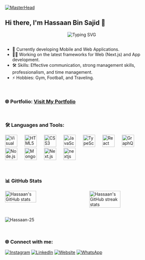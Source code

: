 [![MasterHead](https://firebasestorage.googleapis.com/v0/b/flexi-coding.appspot.com/o/dempgi7-520f8d5f-63d4-4453-8822-dbc149ae27f8.gif?alt=media&token=91c0c7b2-93c3-4029-b011-1a8703c5730d)](https://cheemz.netlify.app/)

## Hi there, I'm Hassaan Bin Sajid 👋

<div align="center">
  <img src="https://readme-typing-svg.demolab.com?font=Fira+Code&size=22&duration=3000&pause=1000&color=36BCF7FF&center=true&vCenter=true&width=435&lines=Software+Engineer;Web+Applications+Developer;Mobile+Applications+Developer" alt="Typing SVG" />
</div>

<br>

* 🌱 Currently developing Mobile and Web Applications.
* 👨‍💻 Working on the latest frameworks for Web (Next.js) and App development.
* 🛠️ Skills: Effective communication, strong management skills, professionalism, and time management.
* ⚡ Hobbies: Gym, Football, and Traveling.

<br>

### 🌐 Portfolio: [Visit My Portfolio](https://cheemz.netlify.app/)

<br>

### 🛠️ Languages and Tools:

<p align="left">
  <img alt="Visual Studio Code" width="40px" src="https://cdn.jsdelivr.net/gh/devicons/devicon/icons/vscode/vscode-original.svg" style="margin-right:20px;" />
  <img alt="HTML5" width="40px" src="https://cdn.jsdelivr.net/gh/devicons/devicon/icons/html5/html5-original.svg" style="margin-right:20px;" />
  <img alt="CSS3" width="40px" src="https://cdn.jsdelivr.net/gh/devicons/devicon/icons/css3/css3-original.svg" style="margin-right:20px;" />
  <img alt="JavaScript" width="40px" src="https://cdn.jsdelivr.net/gh/devicons/devicon/icons/javascript/javascript-original.svg" style="margin-right:20px;" />
    <img alt="TypeScript" width="40px" src="https://github.com/remojansen/logo.ts/blob/master/ts.png" style="margin-right:20px;" />

  <img alt="React" width="40px" src="https://cdn.jsdelivr.net/gh/devicons/devicon/icons/react/react-original.svg" style="margin-right:20px;" />
  <img alt="GraphQL" width="40px" src="https://cdn.jsdelivr.net/gh/devicons/devicon/icons/graphql/graphql-plain.svg" style="margin-right:20px;" />
  <img alt="Node.js" width="40px" src="https://cdn.jsdelivr.net/gh/devicons/devicon/icons/nodejs/nodejs-original.svg" style="margin-right:20px;" />
  <img alt="MongoDB" width="40px" src="https://cdn.jsdelivr.net/gh/devicons/devicon/icons/mongodb/mongodb-original.svg" style="margin-right:20px;" />
  <img alt="Next.js" width="40px" src="https://svgshare.com/i/10sH.svg" title='nextjsLogo' style="margin-right:20px; background-color: white;" />
   <img src="https://cdn.worldvectorlogo.com/logos/nextjs-2.svg" alt="nextjs" width="40" height="40"/> 
</p>




<br>


### 📊 GitHub Stats

<div style="display: flex; flex-direction: row; justify-content: space-between;">
  <img src="https://github-readme-stats.vercel.app/api?username=Hassaan-25&show_icons=true&theme=tokyonight" alt="Hassaan's GitHub stats" width="45%" height="100%" />
  <img src="https://github-readme-streak-stats.herokuapp.com/?user=Hassaan-25&&theme=tokyonight" alt="Hassaan's GitHub streak stats" width="45%" height="100%"/>
</div>

<br>

<p align="left"> <img src="https://komarev.com/ghpvc/?username=Hassaan-25&label=Profile%20views&color=0e75b6&style=flat" alt="Hassaan-25" /> </p>

<br>


### 🌐 Connect with me:

[![Instagram](https://img.shields.io/badge/Instagram-%23E4405F.svg?style=for-the-badge&logo=Instagram&logoColor=white)](https://www.instagram.com/hassaan.sajidkhan/)
[![LinkedIn](https://img.shields.io/badge/LinkedIn-%230077B5.svg?style=for-the-badge&logo=LinkedIn&logoColor=white)](https://www.linkedin.com/in/hassaanbinsajid/)
[![Website](https://img.shields.io/badge/Website-%23000000.svg?style=for-the-badge&logo=About.me&logoColor=white)](https://cheemz.netlify.app/)
[![WhatsApp](https://img.shields.io/badge/WhatsApp-25D366?style=for-the-badge&logo=whatsapp&logoColor=white)](https://wa.me/923106660935)
